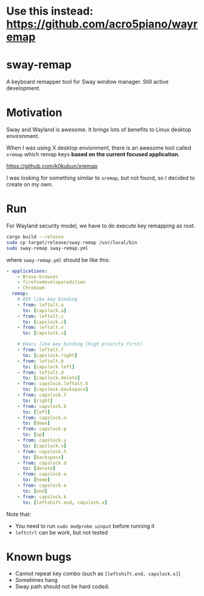 # Use this instead: https://github.com/acro5piano/wayremap

# sway-remap


A keyboard remapper tool for Sway window manager. Still active development.

# Motivation

Sway and Wayland is awesome. It brings lots of benefits to Linux desktop environment.

When I was using X desktop envionment, there is an awesome tool called `xremap` which remap keys **based on the current focused application**.

https://github.com/k0kubun/xremap

I was looking for something similar to `xremap`, but not found, so I decided to create on my own.

# Run

For Wayland security model, we have to do execute key remapping as root.

```bash
cargo build --release
sudo cp target/release/sway-remap /usr/local/bin
sudo sway-remap sway-remap.yml
```

where `sway-remap.yml` should be like this:

```yaml
- applications:
    - Brave-browser
    - firefoxdeveloperedition
    - Chromium
  remap:
    # OSX like key binding
    - from: leftalt.a
      to: [capslock.a]
    - from: leftalt.c
      to: [capslock.c]
    - from: leftalt.v
      to: [capslock.v]

    # Emacs like key binding (high priority first)
    - from: leftalt.f
      to: [capslock.right]
    - from: leftalt.b
      to: [capslock.left]
    - from: leftalt.d
      to: [capslock.delete]
    - from: capslock.leftalt.h
      to: [capslock.backspace]
    - from: capslock.f
      to: [right]
    - from: capslock.b
      to: [left]
    - from: capslock.n
      to: [down]
    - from: capslock.p
      to: [up]
    - from: capslock.y
      to: [capslock.v]
    - from: capslock.h
      to: [backspace]
    - from: capslock.d
      to: [delete]
    - from: capslock.a
      to: [home]
    - from: capslock.e
      to: [end]
    - from: capslock.k
      to: [leftshift.end, capslock.x]
```

Note that:

- You need to run `sudo modprobe uinput` before running it
- `leftctrl` can be work, but not tested

# Known bugs

- Cannot repeat key combo (such as `[leftshift.end, capslock.x]`)
- Sometimes hang
- Sway path should not be hard coded.
